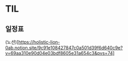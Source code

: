 # TIL

## 일정표 
(노션)[https://holistic-lion-0ab.notion.site/9c91e108427847c0a501d39f6d640c9e?v=69aa310e90d04e03bdf8605e31a654c3&pvs=74]
